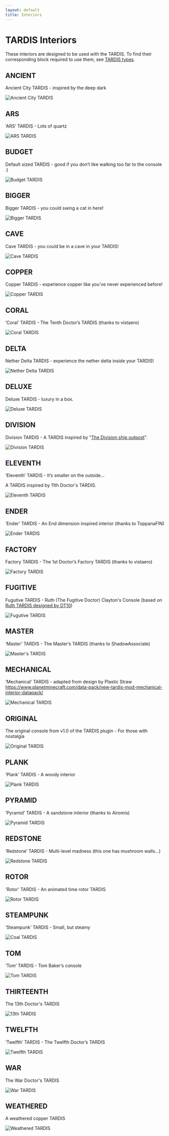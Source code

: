 ```yaml
---
layout: default
title: Interiors
---
```


# TARDIS Interiors

These interiors are designed to be used with the TARDIS.
To find their corresponding block required to use them, see [TARDIS types](creating-a-tardis#tardis-types).

## ANCIENT

Ancient City TARDIS - inspired by the deep dark

![Ancient City TARDIS](images/consoles/ancient.jpg)

## ARS

‘ARS’ TARDIS - Lots of quartz

![ARS TARDIS](images/consoles/ars.jpg)

## BUDGET

Default sized TARDIS - good if you don’t like walking too far to the console :)

![Budget TARDIS](images/consoles/budget.jpg)

## BIGGER

Bigger TARDIS - you could swing a cat in here!

![Bigger TARDIS](images/consoles/bigger.jpg)

## CAVE

Cave TARDIS - you could be in a cave in your TARDIS!

![Cave TARDIS](images/consoles/cave.jpg)

## COPPER

Copper TARDIS - experience copper like you’ve never experienced before!

![Copper TARDIS](images/consoles/copper.jpg)

## CORAL

‘Coral’ TARDIS - The Tenth Doctor’s TARDIS (thanks to vistaero)

![Coral TARDIS](images/consoles/coral.jpg)

## DELTA

Nether Delta TARDIS - experience the nether delta inside your TARDIS!

![Nether Delta TARDIS](images/consoles/delta.jpg)

## DELUXE

Deluxe TARDIS - luxury in a box.

![Deluxe TARDIS](images/consoles/deluxe.jpg)

## DIVISION

Division TARDIS - A TARDIS inspired by "[The Division ship outpost](https://tardis.fandom.com/wiki/The_Division)".

![Division TARDIS](images/consoles/division.jpg)

## ELEVENTH

‘Eleventh’ TARDIS - It’s smaller on the outside...

A TARDIS inspired by 11th Doctor's TARDIS.

![Eleventh TARDIS](images/consoles/eleventh.jpg)

## ENDER

‘Ender’ TARDIS - An End dimension inspired interior (thanks to ToppanaFIN)

![Ender TARDIS](images/consoles/ender.jpg)

## FACTORY

Factory TARDIS - The 1st Doctor’s Factory TARDIS (thanks to vistaero)

![Factory TARDIS](images/consoles/factory.jpg)

## FUGITIVE

Fugutive TARDIS - Ruth (The Fugitive Doctor) Clayton's Console
(based on [Ruth TARDIS designed by DT10](https://www.youtube.com/watch?v=aykwXVemSs8))

![Fugutive TARDIS](images/consoles/fugitive_vanilla.jpg)

## MASTER

‘Master’ TARDIS - The Master’s TARDIS (thanks to ShadowAssociate)

![Master's TARDIS](images/consoles/master.jpg)

## MECHANICAL

‘Mechanical’ TARDIS - adapted from design by Plastic
Straw https://www.planetminecraft.com/data-pack/new-tardis-mod-mechanical-interior-datapack/

![Mechanical TARDIS](images/consoles/mechanical.jpg)

## ORIGINAL

The original console from v1.0 of the TARDIS plugin - For those with nostalgia

![Original TARDIS](images/consoles/original.jpg)

## PLANK

‘Plank’ TARDIS - A woody interior

![Plank TARDIS](images/consoles/plank.jpg)

## PYRAMID

‘Pyramid’ TARDIS - A sandstone interior (thanks to Airomis)

![Pyramid TARDIS](images/consoles/pyramid.jpg)

## REDSTONE

‘Redstone’ TARDIS - Multi-level madness (this one has mushroom walls...)

![Redstone TARDIS](images/consoles/redstone.jpg)

## ROTOR

'Rotor' TARDIS - An animated time rotor TARDIS

![Rotor TARDIS](images/consoles/rotor.jpg)

## STEAMPUNK

‘Steampunk’ TARDIS - Small, but steamy

![Coal TARDIS](images/consoles/steampunk.jpg)

## TOM

‘Tom’ TARDIS - Tom Baker’s console

![Tom TARDIS](images/consoles/tom.jpg)

## THIRTEENTH

The 13th Doctor's TARDIS

![13th TARDIS](images/consoles/thirteenth.jpg)

## TWELFTH

‘Twelfth’ TARDIS - The Twelfth Doctor’s TARDIS

![Twelfth TARDIS](images/consoles/twelfth.jpg)

## WAR

The War Doctor's TARDIS

![War TARDIS](images/consoles/war.jpg)

## WEATHERED

A weathered copper TARDIS

![Weathered TARDIS](images/consoles/weathered.jpg)
